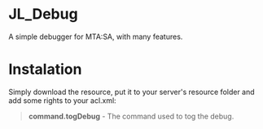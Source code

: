 JL_Debug
========
A simple debugger for MTA:SA, with many features.

Instalation
========
Simply download the resource, put it to your server's resource folder and add some rights to your acl.xml:

>**command.togDebug** - The command used to tog the debug.